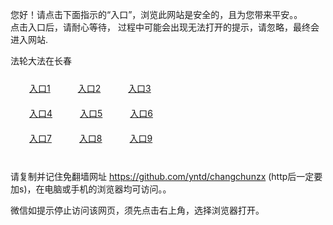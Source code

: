 您好！请点击下面指示的“入口”，浏览此网站是安全的，且为您带来平安。。 <br/>
点击入口后，请耐心等待， 过程中可能会出现无法打开的提示，请忽略，最终会进入网站. </br>

法轮大法在长春<br/>
<div style="padding:10px"><a style="margin:20px" target="_blank" href="https://dvm68zy3j0rp3.cloudfront.net/2Qpsp?dwlprvv" id="ccLink1" rel="nofollow">入口1</a> <a target="_blank" style="margin:20px" href="https://d1qf5wv675wdwb.cloudfront.net/2Qpsp?njavgk" id="ccLink2" rel="nofollow">入口2</a> <a style="margin:20px" target="_blank" href="https://d9l6bfacsq0pm.cloudfront.net/2Qpsp?kgebsaqc" id="ccLink3" rel="nofollow">入口3</a></div>

<div style="padding:10px" ><a style="margin:20px" target="_blank" href="https://dvm68zy3j0rp3.cloudfront.net/2Qpsp?dwlprvv" id="ccLink4" rel="nofollow">入口4</a> <a style="margin:20px" href="https://d1qf5wv675wdwb.cloudfront.net/2Qpsp?njavgk" target="_blank" id="ccLink5" rel="nofollow">入口5</a> <a style="margin:20px" href="https://d9l6bfacsq0pm.cloudfront.net/2Qpsp?kgebsaqc" target="_blank" id="ccLink6" rel="nofollow">入口6</a></div>

<div style="padding:10px"><a style="margin:20px" target="_blank" href="https://dvm68zy3j0rp3.cloudfront.net/2Qpsp?dwlprvv" id="ccLink7" rel="nofollow">入口7</a> <a style="margin:20px" href="https://d1qf5wv675wdwb.cloudfront.net/2Qpsp?njavgk" target="_blank" id="ccLink8" rel="nofollow">入口8</a> <a style="margin:20px" target="_blank" href="https://d9l6bfacsq0pm.cloudfront.net/2Qpsp?kgebsaqc" id="ccLink9" rel="nofollow">入口9</a></div>

<br/>



请复制并记住免翻墙网址 https://github.com/yntd/changchunzx (http后一定要加s)，在电脑或手机的浏览器均可访问。。<br/>

微信如提示停止访问该网页，须先点击右上角，选择浏览器打开。

